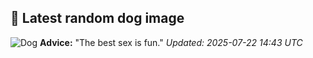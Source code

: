 ## 🐶 Latest random dog image
![Dog](https://images.dog.ceo/breeds/dane-great/n02109047_8912.jpg)
**Advice:** "The best sex is fun."
*Updated: 2025-07-22 14:43 UTC*
